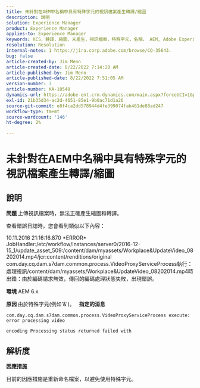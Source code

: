 ```yaml
---
title: 未針對在AEM中名稱中具有特殊字元的視訊檔案產生轉譯/縮圖
description: 說明
solution: Experience Manager
product: Experience Manager
applies-to: Experience Manager
keywords: KCS，轉譯，縮圖，未產生，視訊檔案，特殊字元，名稱， AEM, Adobe Experience Manager
resolution: Resolution
internal-notes: 1 https://jira.corp.adobe.com/browse/CQ-35643.
bug: false
article-created-by: Jim Menn
article-created-date: 8/22/2022 7:14:20 AM
article-published-by: Jim Menn
article-published-date: 8/22/2022 7:51:05 AM
version-number: 3
article-number: KA-10540
dynamics-url: https://adobe-ent.crm.dynamics.com/main.aspx?forceUCI=1&pagetype=entityrecord&etn=knowledgearticle&id=75806a09-ea21-ed11-b83e-0022480866ad
exl-id: 21b35d34-ac2d-4651-85e1-9b0ac71d1a26
source-git-commit: e8f4ca2dd578944d4fe399074fab461de88ad247
workflow-type: tm+mt
source-wordcount: '146'
ht-degree: 2%

---
```


# 未針對在AEM中名稱中具有特殊字元的視訊檔案產生轉譯/縮圖

## 說明


<b>問題 </b>
上傳視訊檔案時，無法正確產生縮圖和轉譯。

查看錯誤日誌時，您會看到類似以下內容：

10.11.2016 21:16:16.870 \*ERROR\* JobHandler:/etc/workflow/instances/server0/2016-12-15_1/update_asset_509:/content/dam/myassets/Workplace&amp;UpdateVideo_08202014.mp4/jcr:content/renditions/original com.day.cq.dam.s7dam.common.process.VideoProxyServiceProcess執行：處理視訊/content/dam/myassets/Workplace&amp;UpdateVideo_08202014.mp4時出錯：由於編碼請求無效，傳回的編碼處理狀態失敗，出現錯誤。

<b>環境</b>
AEM 6.x

<b>原因 </b>
由於特殊字元(例如&#39;&amp;&#39;)。
 
<b>指定的消息</b>


```
com.day.cq.dam.s7dam.common.process.VideoProxyServiceProcess execute: error processing video

encoding Processing status returned failed with
```



## 解析度


<b>因應措施</b>

目前的因應措施是重新命名檔案，以避免使用特殊字元。
